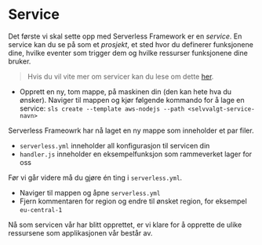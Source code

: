 # Service
Det første vi skal sette opp med Serverless Framework er en *service*. En service kan du se på som et *prosjekt*, et sted hvor du definerer funksjonene dine, hvilke eventer som trigger dem og hvilke ressurser funksjonene dine bruker.

>Hvis du vil vite mer om servicer kan du lese om dette [her](https://serverless.com/framework/docs/providers/aws/guide/services/).

- Opprett en ny, tom mappe, på maskinen din (den kan hete hva du ønsker). Naviger til mappen og kjør følgende kommando for å lage en service: `sls create --template aws-nodejs --path <selvvalgt-service-navn>`

Serverless Frameowrk har nå laget en ny mappe som inneholder et par filer.

- `serverless.yml` inneholder all konfigurasjon til servicen din
- `handler.js` inneholder en eksempelfunksjon som rammeverket lager for oss

Før vi går videre må du gjøre én ting i `serverless.yml`.

- Naviger til mappen og åpne `serverless.yml`
- Fjern kommentaren for region og endre til ønsket region, for eksempel `eu-central-1`

Nå som servicen vår har blitt opprettet, er vi klare for å opprette de ulike ressursene som applikasjonen vår består av.